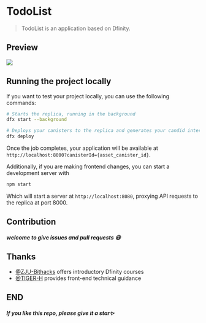 # TodoList

> TodoList is an application based on Dfinity.

## Preview

![](https://cdn.jsdelivr.net/gh/mouweng/FigureBed/img/202204110046057.png)

## Running the project locally

If you want to test your project locally, you can use the following commands:

```bash
# Starts the replica, running in the background
dfx start --background

# Deploys your canisters to the replica and generates your candid interface
dfx deploy
```

Once the job completes, your application will be available at `http://localhost:8000?canisterId={asset_canister_id}`.

Additionally, if you are making frontend changes, you can start a development server with

```bash
npm start
```

Which will start a server at `http://localhost:8080`, proxying API requests to the replica at port 8000.

## Contribution

##### welcome to give issues and pull requests 😆

## Thanks

- [@ZJU-Bithacks](https://github.com/ZJUBithacks) offers introductory Dfinity courses
- [@TIGER-H](https://github.com/TIGER-H) provides front-end technical guidance

## END

##### If you like this repo, please give it a star✨

